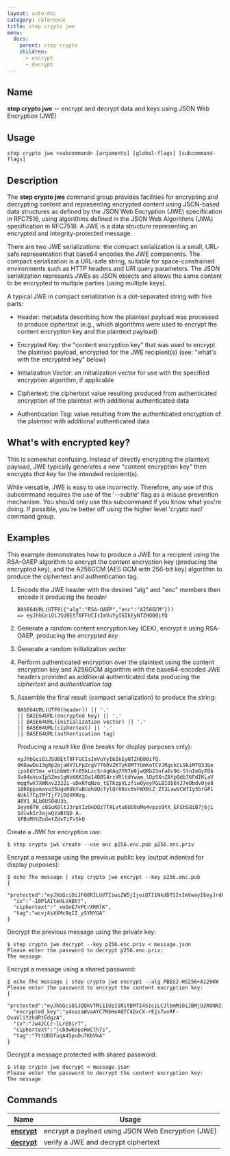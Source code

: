 ```yaml
---
layout: auto-doc
category: reference
title: step crypto jwe
menu:
  docs:
    parent: step crypto
    children:
      - encrypt
      - decrypt
---
```


## Name
**step crypto jwe** -- encrypt and decrypt data and keys using JSON Web Encryption (JWE)

## Usage

```raw
step crypto jwe <subcommand> [arguments] [global-flags] [subcommand-flags]
```

## Description

The **step crypto jwe** command group provides facilities for encrypting and
decrypting content and representing encrypted content using JSON-based data
structures as defined by the JSON Web Encryption (JWE) specification in
RFC7516, using algorithms defined in the JSON Web Algorithms (JWA)
specification in RFC7518. A JWE is a data structure representing an encrypted
and integrity-protected message.

There are two JWE serializations: the compact serialization is a small, URL-
safe representation that base64 encodes the JWE components. The compact
serialization is a URL-safe string, suitable for space-constrained
environments such as HTTP headers and URI query parameters. The JSON
serialization represents JWEs as JSON objects and allows the same content to
be encrypted to multiple parties (using multiple keys).

A typical JWE in compact serialization is a dot-separated string with five
parts:

* Header: metadata describing how the plaintext payload was processed to
  produce ciphertext (e.g., which algorithms were used to encrypt the
  content encryption key and the plaintext payload)

* Encrypted Key: the "content encryption key" that was used to encrypt the
  plaintext payload, encrypted for the JWE recipient(s) (see: "what's with
  the encrypted key" below)

* Initialization Vector: an initialization vector for use with the specified
  encryption algorithm, if applicable

* Ciphertext: the ciphertext value resulting produced from authenticated
  encryption of the plaintext with additional authenticated data

* Authentication Tag: value resulting from the authenticated encryption of
  the plaintext with additional authenticated data

## What's with encrypted key?

This is somewhat confusing. Instead of directly encrypting the plaintext
payload, JWE typically generates a new "content encryption key" then encrypts
*that key* for the intended recipient(s).

While versatile, JWE is easy to use incorrectly. Therefore, any use of this
subcommand requires the use of the '--subtle' flag as a misuse prevention
mechanism. You should only use this subcommand if you know what you're doing.
If possible, you're better off using the higher level 'crypto nacl' command
group.

## Examples

This example demonstrates how to produce a JWE for a recipient using the
RSA-OAEP algorithm to encrypt the content encryption key (producing the
encrypted key), and the A256GCM (AES GCM with 256-bit key) algorithm to
produce the ciphertext and authentication tag.

1. Encode the JWE header with the desired "alg" and "enc" members then
   encode it producing the *header*
   ```raw
   BASE64URL(UTF8({"alg":"RSA-OAEP","enc":"A256GCM"}))
   => eyJhbGciOiJSU0EtT0FFUCIsImVuYyI6IkEyNTZHQ00ifQ
   ```

2. Generate a random content encryption key (CEK), encrypt it using
   RSA-OAEP, producing the *encrypted key*

3. Generate a random initialization vector

4. Perform authenticated encryption over the plaintext using the content
   encryption key and A256GCM algorithm with the base64-encoded JWE headers
   provided as additional authenticated data producing the *ciphertext* and
   *authentication tag*

5. Assemble the final result (compact serialization) to produce the string:
   ```raw
   BASE64URL(UTF8(header)) || '.'
   || BASE64URL(encrypted key) || '.'
   || BASE64URL(initialization vector) || '.'
   || BASE64URL(ciphertext) || '.'
   || BASE64URL(authentication tag)
   ```
   Producing a result like (line breaks for display purposes only):
   ```raw
   eyJhbGciOiJSU0EtT0FFUCIsImVuYyI6IkEyNTZHQ00ifQ.
   OKOawDo13gRp2ojaHV7LFpZcgV7T6DVZKTyKOMTYUmKoTCVJRgckCL9kiMT03JGe
   ipsEdY3mx_etLbbWSrFr05kLzcSr4qKAq7YN7e9jwQRb23nfa6c9d-StnImGyFDb
   Sv04uVuxIp5Zms1gNxKKK2Da14B8S4rzVRltdYwam_lDp5XnZAYpQdb76FdIKLaV
   mqgfwX7XWRxv2322i-vDxRfqNzo_tETKzpVLzfiwQyeyPGLBIO56YJ7eObdv0je8
   1860ppamavo35UgoRdbYaBcoh9QcfylQr66oc6vFWXRcZ_ZT2LawVCWTIy3brGPi
   6UklfCpIMfIjf7iGdXKHzg.
   48V1_ALb6US04U3b.
   5eym8TW_c8SuK0ltJ3rpYIzOeDQz7TALvtu6UG9oMo4vpzs9tX_EFShS8iB7j6ji
   SdiwkIr3ajwQzaBtQD_A.
   XFBoMYUZodetZdvTiFvSkQ
   ```

Create a JWK for encryption use:
```shell
$ step crypto jwk create --use enc p256.enc.pub p256.enc.priv
```

Encrypt a message using the previous public key (output indented for display purposes):
```shell
$ echo The message | step crypto jwe encrypt --key p256.enc.pub
{
  "protected":"eyJhbGciOiJFQ0RILUVTIiwiZW5jIjoiQTI1NkdDTSIsImVwayI6eyJrdHkiOiJFQyIsImNydiI6IlAtMjU2IiwieCI6Ii1hakZFVlZaSWNRa0RxbkhpZ0NOWU5fa29nZkhxZnRGX1N3c2ZQeXlSRUUiLCJ5IjoicGpjVnJJZHRHSVpka05HS1FETEpIdG5SLUxudUI2V3k4bHpuX3REdm9BUSJ9LCJraWQiOiJHd0tSTUdXY1pWNFE2dGZZblpjZm90N090N2hjQ0t2cUJPVWljX0JoZ0gwIn0",
  "iv":"-10PlAIteHLVABtt",
  "ciphertext":"_xnGoE7vPCrXRRlK",
  "tag":"wcvj4sXXMc9qII_ySYNYGA"
}
```

Decrypt the previous message using the private key:
```shell
$ step crypto jwe decrypt --key p256.enc.priv < message.json
Please enter the password to decrypt p256.enc.priv: 
The message
```

Encrypt a message using a shared password:
```shell
$ echo The message | step crypto jwe encrypt --alg PBES2-HS256+A128KW
Please enter the password to encrypt the content encryption key: 
{
  "protected":"eyJhbGciOiJQQkVTMi1IUzI1NitBMTI4S1ciLCJlbmMiOiJBMjU2R0NNIiwicDJjIjoxMDAwMDAsInAycyI6ImpKMnJpejJGZnhoSXVOS3JSYUJqc2cifQ",
  "encrypted_key":"p4xazaWvaAYC7NbHoAQTC4DxCX-rEjs7wvRF-OvaVliYzhdRtEdgzA",
  "iv":"Jw4JCCr-lLrE0irT",
  "ciphertext":"jcb3wKopsHmClh7s",
  "tag":"7ttDDDfuqA45puDu7KbVkA"
}
```

Decrypt a message protected with shared password:
```shell
$ step crypto jwe decrypt < message.json
Please enter the password to decrypt the content encryption key: 
The message
```

## Commands


| Name | Usage |
|---|---|
| **[encrypt](encrypt/)** | encrypt a payload using JSON Web Encryption (JWE) |
| **[decrypt](decrypt/)** | verify a JWE and decrypt ciphertext |

